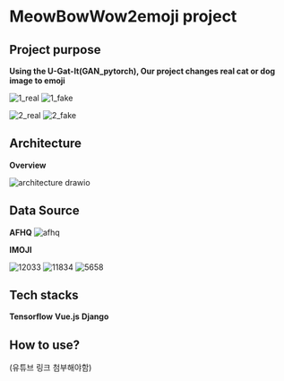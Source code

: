 # MeowBowWow2emoji project

## Project purpose

**Using the U-Gat-It(GAN_pytorch), Our project changes real cat or dog image to emoji**

![1_real](https://user-images.githubusercontent.com/92921909/166412823-f95ab146-814f-48c2-b007-e14502bf45fb.jpg)
![1_fake](https://user-images.githubusercontent.com/92921909/166412820-70078fb8-68d5-46bd-acaa-0e592f9ee5da.jpg)

![2_real](https://user-images.githubusercontent.com/92921909/166412844-57ef533a-e8ea-4ba9-a503-e897aa48cb04.jpg)
![2_fake](https://user-images.githubusercontent.com/92921909/166412828-e7767183-313c-45df-b570-d72cc6476abd.jpg)


## Architecture

 **Overview**

![architecture drawio](https://user-images.githubusercontent.com/92921909/166636014-44db19af-5154-480f-a933-2c2c958db480.png)




## Data Source
**AFHQ**
![afhq](https://user-images.githubusercontent.com/92921909/166412539-b8f08d89-f19d-4fbb-afee-d7c9fffd6bec.PNG)


**IMOJI**

![12033](https://user-images.githubusercontent.com/92921909/166412714-bcb6dc79-10a8-4f8d-a8e4-79b81f3e648f.png)
![11834](https://user-images.githubusercontent.com/92921909/166412718-3fddf596-fecb-4ff3-87ee-cb1b6cb8883c.png)
![5658](https://user-images.githubusercontent.com/92921909/166412722-5080bad0-541e-496f-9a9c-d3af73e489ab.png)


## Tech stacks
**Tensorflow**
**Vue.js**
**Django**

## How to use? 

(유튜브 링크 첨부해야함)



